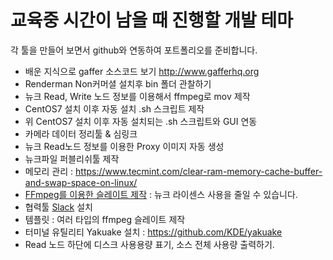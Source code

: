 # 교육중 시간이 남을 때 진행할 개발 테마

각 툴을 만들어 보면서 github와 연동하여 포트폴리오를 준비합니다.

- 배운 지식으로 gaffer 소스코드 보기 http://www.gafferhq.org
- Renderman Non커머셜 설치후 bin 폴더 관찰하기
- 뉴크 Read, Write 노드 정보를 이용해서 ffmpeg로 mov 제작
- CentOS7 설치 이후 자동 설치 .sh 스크립트 제작
- 위 CentOS7 설치 이후 자동 설치되는 .sh 스크립트와 GUI 연동
- 카메라 데이터 정리툴 & 심링크
- 뉴크 Read노드 정보를 이용한 Proxy 이미지 자동 생성
- 뉴크파일 퍼블리쉬툴 제작
- 메모리 관리 : https://www.tecmint.com/clear-ram-memory-cache-buffer-and-swap-space-on-linux/
- [FFmpeg를 이용한 슬레이트 제작](slate_ffmpeg.md) : 뉴크 라이센스 사용을 줄일 수 있습니다.
- 협력툴 [Slack](docs/slack.md) 설치
- 템플릿 : 여러 타입의 ffmpeg 슬레이트 제작
- 터미널 유틸리티 Yakuake 설치 : https://github.com/KDE/yakuake
- Read 노드 하단에 디스크 사용용량 표기, 소스 전체 사용량 출력하기.